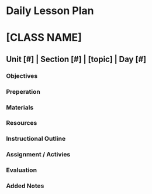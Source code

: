 # Daily Lesson Plan

# [CLASS NAME]

## Unit [#] | Section [#] | [topic] | Day [#]

### Objectives

### Preperation

### Materials

### Resources

### Instructional Outline

### Assignment / Activies

### Evaluation

### Added Notes

